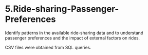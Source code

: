 # 5.Ride-sharing-Passenger-Preferences
Identify patterns in the available ride-sharing data and to understand passenger preferences and the impact of external factors on rides.

CSV files were obtained from SQL queries.
